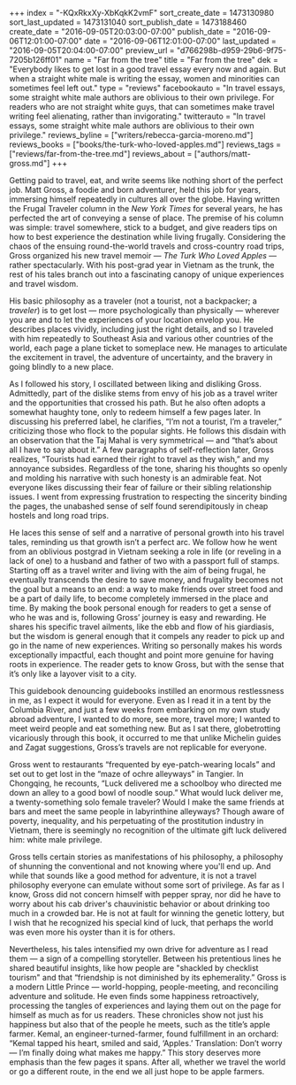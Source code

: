 +++
index = "-KQxRkxXy-XbKqkK2vmF"
sort_create_date = 1473130980
sort_last_updated = 1473131040
sort_publish_date = 1473188460
create_date = "2016-09-05T20:03:00-07:00"
publish_date = "2016-09-06T12:01:00-07:00"
date = "2016-09-06T12:01:00-07:00"
last_updated = "2016-09-05T20:04:00-07:00"
preview_url = "d766298b-d959-29b6-9f75-7205b126ff01"
name = "Far from the tree"
title = "Far from the tree"
dek = "Everybody likes to get lost in a good travel essay every now and again. But when a straight white male is writing the essay, women and minorities can sometimes feel left out."
type = "reviews"
facebookauto = "In travel essays, some straight white male authors are oblivious to their own privilege. For readers who are not straight white guys, that can sometimes make travel writing feel alienating, rather than invigorating."
twitterauto = "In travel essays, some straight white male authors are oblivious to their own privilege."
reviews_byline = ["writers/rebecca-garcia-moreno.md"]
reviews_books = ["books/the-turk-who-loved-apples.md"]
reviews_tags = ["reviews/far-from-the-tree.md"]
reviews_about = ["authors/matt-gross.md"]
+++

Getting paid to travel, eat, and write seems like nothing short of the perfect job. Matt Gross, a foodie and born adventurer, held this job for years, immersing himself repeatedly in cultures all over the globe. Having written the Frugal Traveler column in the *New York Times*  for several years, he has perfected the art of conveying a sense of place. The premise of his column was simple: travel somewhere, stick to a budget, and give readers tips on how to best experience the destination while living frugally. Considering the chaos of the ensuing round-the-world travels and cross-country road trips, Gross organized his new travel memoir — *The Turk Who Loved Apples* — rather spectacularly. With his post-grad year in Vietnam as the trunk, the rest of his tales branch out into a fascinating canopy of unique experiences and travel wisdom.

His basic philosophy as a traveler (not a tourist, not a backpacker; a *traveler*) is to get lost — more psychologically than physically — wherever you are and to let the experiences of your location envelop you. He describes places vividly, including just the right details, and so I traveled with him repeatedly to Southeast Asia and various other countries of the world, each page a plane ticket to someplace new. He manages to articulate the excitement in travel, the adventure of uncertainty, and the bravery in going blindly to a new place. 

As I followed his story, I oscillated between liking and disliking Gross. Admittedly, part of the dislike stems from envy of his job as a travel writer and the opportunities that crossed his path. But he also often adopts a somewhat haughty tone, only to redeem himself a few pages later. In discussing his preferred label, he clarifies, “I’m not a tourist, I’m a traveler,” criticizing those who flock to the popular sights. He follows this disdain with an observation that the Taj Mahal is very symmetrical — and “that’s about all I have to say about it.” A few paragraphs of self-reflection later, Gross realizes, “Tourists had earned their right to travel as they wish,” and my annoyance subsides. Regardless of the tone, sharing his thoughts so openly and molding his narrative with such honesty is an admirable feat. Not everyone likes discussing their fear of failure or their sibling relationship issues. I went from expressing frustration to respecting the sincerity binding the pages, the unabashed sense of self found serendipitously in cheap hostels and long road trips. 

He laces this sense of self and a narrative of personal growth into his travel tales, reminding us that growth isn’t a perfect arc. We follow how he went from an oblivious postgrad in Vietnam seeking a role in life (or reveling in a lack of one) to a husband and father of two with a passport full of stamps. Starting off as a travel writer and living with the aim of being frugal, he eventually transcends the desire to save money, and frugality becomes not the goal but a means to an end: a way to make friends over street food and be a part of daily life, to become completely immersed in the place and time. By making the book personal enough for readers to get a sense of who he was and is, following Gross’ journey is easy and rewarding. He shares his specific travel ailments, like the ebb and flow of his giardiasis, but the wisdom is general enough that it compels any reader to pick up and go in the name of new experiences. Writing so personally makes his words exceptionally impactful, each thought and point more genuine for having roots in experience. The reader gets to know Gross, but with the sense that it’s only like a layover visit to a city. 

This guidebook denouncing guidebooks instilled an enormous restlessness in me, as I expect it would for everyone. Even as I read it in a tent by the Columbia River, and just a few weeks from embarking on my own study abroad adventure, I wanted to do more, see more, travel more; I wanted to meet weird people and eat something new. But as I sat there, globetrotting vicariously through this book, it occurred to me that unlike Michelin guides and Zagat suggestions, Gross’s travels are not replicable for everyone. 

Gross went to restaurants “frequented by eye-patch-wearing locals” and set out to get lost in the “maze of ochre alleyways” in Tangier. In Chongqing, he recounts, “Luck delivered me a schoolboy who directed me down an alley to a good bowl of noodle soup.” What would luck deliver me, a twenty-something solo female traveler? Would I make the same friends at bars and meet the same people in labyrinthine alleyways? Though aware of poverty, inequality, and his perpetuating of the prostitution industry in Vietnam, there is seemingly no recognition of the ultimate gift luck delivered him: white male privilege. 

Gross tells certain stories as manifestations of his philosophy, a philosophy of shunning the conventional and not knowing where you'll end up. And while that sounds like a good method for adventure, it is not a travel philosophy everyone can emulate without some sort of privilege. As far as I know, Gross did not concern himself with pepper spray, nor did he have to worry about his cab driver's chauvinistic behavior or about drinking too much in a crowded bar. He is not at fault for winning the genetic lottery, but I wish that he recognized his special kind of luck, that perhaps the world was even more his oyster than it is for others.

Nevertheless, his tales intensified my own drive for adventure as I read them — a sign of a compelling storyteller. Between his pretentious lines he shared beautiful insights, like how people are "shackled by checklist tourism" and that “friendship is not diminished by its ephemerality.” Gross is a modern Little Prince — world-hopping, people-meeting, and reconciling adventure and solitude. He even finds some happiness retroactively, processing the tangles of experiences and laying them out on the page for himself as much as for us readers. These chronicles show not just his happiness but also that of the people he meets, such as the title’s apple farmer. Kemal, an engineer-turned-farmer, found fulfillment in an orchard: “Kemal tapped his heart, smiled and said, ‘Apples.’  Translation: Don’t worry — I’m finally doing what makes me happy.” This story deserves more emphasis than the few pages it spans. After all, whether we travel the world or go a different route, in the end we all just hope to be apple farmers. 
